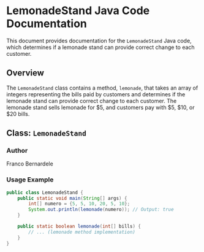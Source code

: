 # LemonadeStand Java Code Documentation

This document provides documentation for the `LemonadeStand` Java code, which determines if a lemonade stand can provide correct change to each customer.

## Overview

The `LemonadeStand` class contains a method, `lemonade`, that takes an array of integers representing the bills paid by customers and determines if the lemonade stand can provide correct change to each customer. The lemonade stand sells lemonade for $5, and customers pay with $5, $10, or $20 bills.

## Class: `LemonadeStand`

### Author

Franco Bernardele

### Usage Example

```java
public class LemonadeStand {
    public static void main(String[] args) {
        int[] numero = {5, 5, 10, 20, 5, 10};
        System.out.println(lemonade(numero)); // Output: true
    }

    public static boolean lemonade(int[] bills) {
        // ... (lemonade method implementation)
    }
}
